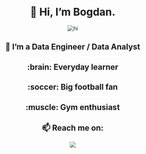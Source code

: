 <div align="center">
  <h1>👋 Hi, I’m Bogdan.</h1>
  <img src="https://c.tenor.com/Dhrbmr_t3tEAAAAM/forrest-gump-hello.gif" alt="hi">

  <h2>👀 I’m a Data Engineer / Data Analyst</h2>
  <h2>:brain: Everyday learner</h2>
  <h2>:soccer: Big football fan</h2>
  <h2>:muscle: Gym enthusiast</h2>

  <h2>📫 Reach me on:</h2>
  <a href="https://www.linkedin.com/in/bogdan-topalov">
  <img src="https://img.shields.io/badge/LinkedIn-0077B5?style=for-the-badge&logo=linkedin&logoColor=white">
  </a>
</div>

<!---
BogdanTopalov/BogdanTopalov is a ✨ special ✨ repository because its `README.md` (this file) appears on your GitHub profile.
You can click the Preview link to take a look at your changes.
--->
